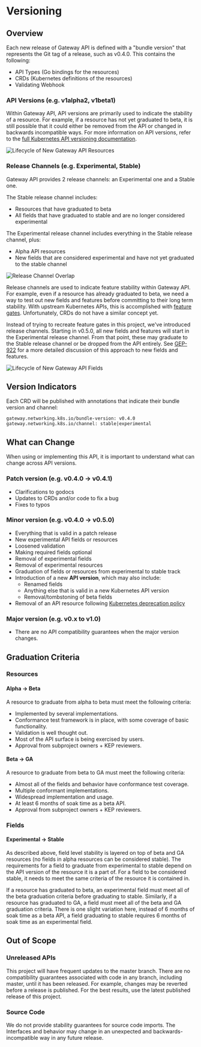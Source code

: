 # Versioning

## Overview
Each new release of Gateway API is defined with a "bundle version" that
represents the Git tag of a release, such as v0.4.0. This contains the
following:

* API Types (Go bindings for the resources)
* CRDs (Kubernetes definitions of the resources)
* Validating Webhook

### API Versions (e.g. v1alpha2, v1beta1)
Within Gateway API, API versions are primarily used to indicate the stability of
a resource. For example, if a resource has not yet graduated to beta, it is
still possible that it could either be removed from the API or changed in
backwards incompatible ways. For more information on API versions, refer to the
[full Kubernetes API versioning
documentation](https://kubernetes.io/docs/reference/using-api/#api-versioning).

![Lifecycle of New Gateway API Resources](/images/lifecycle-new-resources.png)
<!-- Source: https://docs.google.com/presentation/d/1sfZTV-vlisDUIie_iK_B2HqKia_querT6m6T2_vbAk0/edit -->

### Release Channels (e.g. Experimental, Stable)
Gateway API provides 2 release channels: an Experimental one and a Stable one.

The Stable release channel includes:

* Resources that have graduated to beta
* All fields that have graduated to stable and are no longer considered
  experimental

The Experimental release channel includes everything in the Stable release
channel, plus:

* Alpha API resources
* New fields that are considered experimental and have not yet graduated to the
  stable channel

![Release Channel Overlap](/images/release-channel-overlap.png)
<!-- Source: https://docs.google.com/presentation/d/1sfZTV-vlisDUIie_iK_B2HqKia_querT6m6T2_vbAk0/edit -->

Release channels are used to indicate feature stability within Gateway API. For
example, even if a resource has already graduated to beta, we need a way to test
out new fields and features before committing to their long term stability. With
upstream Kubernetes APIs, this is accomplished with [feature
gates](https://kubernetes.io/docs/reference/command-line-tools-reference/feature-gates/).
Unfortunately, CRDs do not have a similar concept yet.

Instead of trying to recreate feature gates in this project, we've introduced
release channels. Starting in v0.5.0, all new fields and features will start in
the Experimental release channel. From that point, these may graduate to the
Stable release channel or be dropped from the API entirely. See
[GEP-922](/geps/gep-922) for a more detailed discussion of this approach to new
fields and features.

![Lifecycle of New Gateway API Fields](/images/lifecycle-new-fields.png)
<!-- Source: https://docs.google.com/presentation/d/1sfZTV-vlisDUIie_iK_B2HqKia_querT6m6T2_vbAk0/edit -->

## Version Indicators
Each CRD will be published with annotations that indicate their bundle version
and channel:

```
gateway.networking.k8s.io/bundle-version: v0.4.0
gateway.networking.k8s.io/channel: stable|experimental
```

## What can Change
When using or implementing this API, it is important to understand what can
change across API versions.

### Patch version (e.g. v0.4.0 -> v0.4.1)
* Clarifications to godocs
* Updates to CRDs and/or code to fix a bug
* Fixes to typos

### Minor version (e.g. v0.4.0 -> v0.5.0)
* Everything that is valid in a patch release
* New experimental API fields or resources
* Loosened validation
* Making required fields optional
* Removal of experimental fields
* Removal of experimental resources
* Graduation of fields or resources from experimental to stable track
* Introduction of a new **API version**, which may also include:
  * Renamed fields
  * Anything else that is valid in a new Kubernetes API version
  * Removal/tombstoning of beta fields
* Removal of an API resource following [Kubernetes deprecation
  policy](https://kubernetes.io/docs/reference/using-api/deprecation-policy/)

### Major version (e.g. v0.x to v1.0)
* There are no API compatibility guarantees when the major version changes.

## Graduation Criteria

### Resources

#### Alpha -> Beta
A resource to graduate from alpha to beta must meet the following criteria:

* Implemented by several implementations.
* Conformance test framework is in place, with some coverage of basic
  functionality.
* Validation is well thought out.
* Most of the API surface is being exercised by users.
* Approval from subproject owners + KEP reviewers.

#### Beta -> GA

A resource to graduate from beta to GA must meet the following criteria:

* Almost all of the fields and behavior have conformance test coverage.
* Multiple conformant implementations.
* Widespread implementation and usage.
* At least 6 months of soak time as a beta API.
* Approval from subproject owners + KEP reviewers.

### Fields

#### Experimental -> Stable
As described above, field level stability is layered on top of beta and GA
resources (no fields in alpha resources can be considered stable). The
requirements for a field to graduate from experimental to stable depend on the
API version of the resource it is a part of. For a field to be considered
stable, it needs to meet the same criteria of the resource it is contained in.

If a resource has graduated to beta, an experimental field must meet all of the
beta graduation criteria before graduating to stable. Similarly, if a resource
has graduated to GA, a field must meet all of the beta and GA graduation
criteria. There is one slight variation here, instead of 6 months of soak time
as a beta API, a field graduating to stable requires 6 months of soak time as an
experimental field.

## Out of Scope
### Unreleased APIs
This project will have frequent updates to the master branch. There are no
compatibility guarantees associated with code in any branch, including master,
until it has been released. For example, changes may be reverted before a
release is published. For the best results, use the latest published release of
this project.

### Source Code
We do not provide stability guarantees for source code imports. The Interfaces
and behavior may change in an unexpected and backwards-incompatible way in any
future release.
